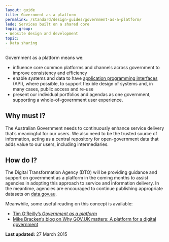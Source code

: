 ```yaml
---
layout: guide
title: Government as a platform
permalink: /standard/design-guides/government-as-a-platform/
lede: Services built on a shared core
topic_group:
- Website design and development
topic:
- Data sharing
---
```

Government as a platform means we:

*   influence core common platforms and channels across government to improve consistency and efficiency
*   enable systems and data to have [application programming interfaces](/standard/design-guides/api/) (API), where possible, to support flexible design of systems and, in many cases, public access and re-use
*   present our individual portfolios and agendas as one government, supporting a whole-of-government user experience.

## Why must I?

The Australian Government needs to continuously enhance service delivery that’s meaningful for our users. We also need to be the trusted source of information, acting as a central repository for open-government data that adds value to our users, including intermediaries.

## How do I?

The Digital Transformation Agency (DTO) will be providing guidance and support on government as a platform in the coming months to assist agencies in adopting this approach to service and information delivery. In the meantime, agencies are encouraged to continue publishing appropriate datasets on [data.gov.au](http://www.data.gov.au/).

Meanwhile, some useful reading on this concept is available:

*   [Tim O’Reilly’s _Government as a platform_](http://chimera.labs.oreilly.com/books/1234000000774/ch02.html)
*   [Mike Bracken’s blog on Why GOV.UK matters: A platform for a digital government](https://gds.blog.gov.uk/2012/10/17/why-gov-uk-matters/)

**Last updated:** 27 March 2015
